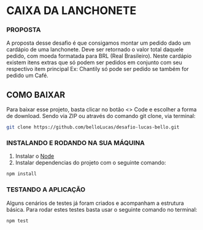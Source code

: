 # CAIXA DA LANCHONETE

### PROPOSTA

A proposta desse desafio é que consigamos montar um pedido dado um cardápio de uma lanchonete. Deve ser retornado o valor total daquele pedido, com moeda formatada para BRL (Real Brasileiro). Neste cardápio existem itens extras que só podem ser pedidos em conjunto com seu respectivo item principal Ex: Chantily só pode ser pedido se também for pedido um Café.

## COMO BAIXAR

Para baixar esse projeto, basta clicar no botão <> Code e escolher a forma de download. Sendo via ZIP ou através do comando git clone, via terminal:

```bash
git clone https://github.com/belloLucas/desafio-lucas-bello.git

```

### INSTALANDO E RODANDO NA SUA MÁQUINA

1. Instalar o [Node](https://nodejs.org/en/)
2. Instalar dependencias do projeto com o seguinte comando:

```bash
npm install
```

### TESTANDO A APLICAÇÃO

Alguns cenários de testes já foram criados e acompanham a estrutura básica. Para rodar estes testes basta usar o seguinte comando no terminal:

```bash
npm test
```
